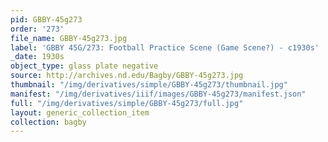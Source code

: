 ```yaml
---
pid: GBBY-45g273
order: '273'
file_name: GBBY-45g273.jpg
label: 'GBBY 45G/273: Football Practice Scene (Game Scene?) - c1930s'
_date: 1930s
object_type: glass plate negative
source: http://archives.nd.edu/Bagby/GBBY-45g273.jpg
thumbnail: "/img/derivatives/simple/GBBY-45g273/thumbnail.jpg"
manifest: "/img/derivatives/iiif/images/GBBY-45g273/manifest.json"
full: "/img/derivatives/simple/GBBY-45g273/full.jpg"
layout: generic_collection_item
collection: bagby
---
```

